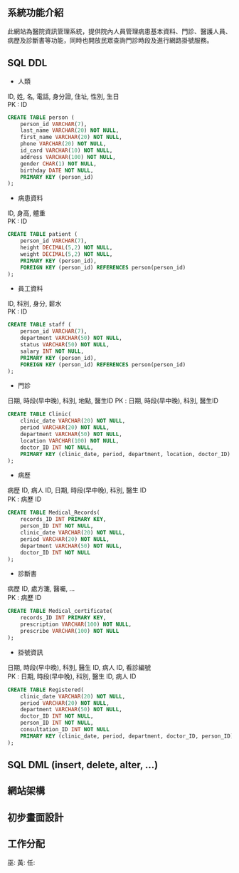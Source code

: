 ## 系統功能介紹
此網站為醫院資訊管理系統，提供院內人員管理病患基本資料、門診、醫護人員、病歷及診斷書等功能，同時也開放民眾查詢門診時段及進行網路掛號服務。


## SQL DDL

* 人類

ID, 姓, 名, 電話, 身分證, 住址, 性別, 生日  
PK : ID

```sql
CREATE TABLE person (
    person_id VARCHAR(7),
    last_name VARCHAR(20) NOT NULL,
    first_name VARCHAR(20) NOT NULL,
    phone VARCHAR(20) NOT NULL,
    id_card VARCHAR(10) NOT NULL,
    address VARCHAR(100) NOT NULL, 
    gender CHAR(1) NOT NULL,
    birthday DATE NOT NULL,
    PRIMARY KEY (person_id)
);
```

* 病患資料

ID, 身高, 體重  
PK : ID

```sql
CREATE TABLE patient (
    person_id VARCHAR(7),
    height DECIMAL(5,2) NOT NULL,
    weight DECIMAL(5,2) NOT NULL,
    PRIMARY KEY (person_id),
    FOREIGN KEY (person_id) REFERENCES person(person_id)
);
```

* 員工資料

ID, 科別, 身分, 薪水  
PK : ID

```sql
CREATE TABLE staff (
    person_id VARCHAR(7),
    department VARCHAR(50) NOT NULL,
    status VARCHAR(50) NOT NULL,
    salary INT NOT NULL,
    PRIMARY KEY (person_id),
    FOREIGN KEY (person_id) REFERENCES person(person_id)
);
```

* 門診

日期, 時段(早中晚), 科別, 地點, 醫生ID 
PK : 日期, 時段(早中晚), 科別, 醫生ID

```sql
CREATE TABLE Clinic(
    clinic_date VARCHAR(20) NOT NULL,
    period VARCHAR(20) NOT NULL,
    department VARCHAR(50) NOT NULL,
    location VARCHAR(100) NOT NULL,
    doctor_ID INT NOT NULL,
    PRIMARY KEY (clinic_date, period, department, location, doctor_ID)
);
```

* 病歷

病歷 ID, 病人 ID, 日期, 時段(早中晚), 科別, 醫生 ID    
PK : 病歷 ID

```sql
CREATE TABLE Medical_Records(
    records_ID INT PRIMARY KEY,
    person_ID INT NOT NULL,
    clinic_date VARCHAR(20) NOT NULL,
    period VARCHAR(20) NOT NULL,
    department VARCHAR(50) NOT NULL,
    doctor_ID INT NOT NULL
);
```

* 診斷書  

病歷 ID, 處方箋, 醫囑, ...    
PK : 病歷 ID

```sql
CREATE TABLE Medical_certificate(
    records_ID INT PRIMARY KEY,
    prescription VARCHAR(100) NOT NULL,
    prescribe VARCHAR(100) NOT NULL
);
```

* 掛號資訊  

日期, 時段(早中晚), 科別, 醫生 ID, 病人 ID, 看診編號  
PK : 日期, 時段(早中晚), 科別, 醫生 ID, 病人 ID

```sql
CREATE TABLE Registered(
    clinic_date VARCHAR(20) NOT NULL,
    period VARCHAR(20) NOT NULL,
    department VARCHAR(50) NOT NULL,
    doctor_ID INT NOT NULL,
    person_ID INT NOT NULL,
    consultation_ID INT NOT NULL
    PRIMARY KEY (clinic_date, period, department, doctor_ID, person_ID)
);
```

## SQL DML (insert, delete, alter, ...)



## 網站架構



## 初步畫面設計



## 工作分配

巫:
黃:
任:
